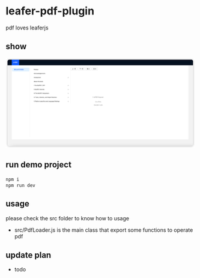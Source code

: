 # leafer-pdf-plugin

pdf loves leaferjs

## show

![show](show.png)

## run demo project

```shell
npm i
npm run dev
```

## usage

please check the src folder to know how to usage

- src/PdfLoader.js is the main class that export some functions to operate pdf

## update plan

- todo
